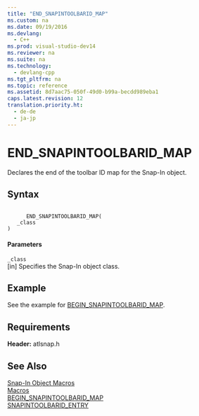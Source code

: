 ```yaml
---
title: "END_SNAPINTOOLBARID_MAP"
ms.custom: na
ms.date: 09/19/2016
ms.devlang: 
  - C++
ms.prod: visual-studio-dev14
ms.reviewer: na
ms.suite: na
ms.technology: 
  - devlang-cpp
ms.tgt_pltfrm: na
ms.topic: reference
ms.assetid: 8d7aac75-050f-49d0-b99a-becdd989eba1
caps.latest.revision: 12
translation.priority.ht: 
  - de-de
  - ja-jp
---
```

# END_SNAPINTOOLBARID_MAP
Declares the end of the toolbar ID map for the Snap-In object.  
  
## Syntax  
  
```  
  
      END_SNAPINTOOLBARID_MAP(   
   _class    
)  
```  
  
#### Parameters  
 `_class`  
 [in] Specifies the Snap-In object class.  
  
## Example  
 See the example for [BEGIN_SNAPINTOOLBARID_MAP](../vs140/BEGIN_SNAPINTOOLBARID_MAP.md).  
  
## Requirements  
 **Header:** atlsnap.h  
  
## See Also  
 [Snap-In Object Macros](../vs140/Snap-In-Object-Macros.md)   
 [Macros](../vs140/ATL-Macros.md)   
 [BEGIN_SNAPINTOOLBARID_MAP](../vs140/BEGIN_SNAPINTOOLBARID_MAP.md)   
 [SNAPINTOOLBARID_ENTRY](../vs140/SNAPINTOOLBARID_ENTRY.md)
